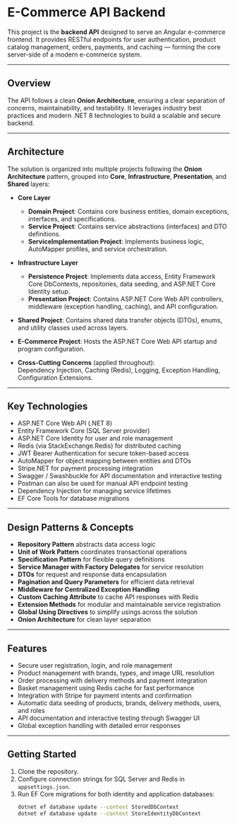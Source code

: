 # E-Commerce API Backend

This project is the **backend API** designed to serve an Angular e-commerce frontend. It provides RESTful endpoints for user authentication, product catalog management, orders, payments, and caching — forming the core server-side of a modern e-commerce system.

---

## Overview

The API follows a clean **Onion Architecture**, ensuring a clear separation of concerns, maintainability, and testability. It leverages industry best practices and modern .NET 8 technologies to build a scalable and secure backend.

---

## Architecture

The solution is organized into multiple projects following the **Onion Architecture** pattern, grouped into **Core**, **Infrastructure**, **Presentation**, and **Shared** layers:

- **Core Layer**  
  - **Domain Project**: Contains core business entities, domain exceptions, interfaces, and specifications.  
  - **Service Project**: Contains service abstractions (interfaces) and DTO definitions.  
  - **ServiceImplementation Project**: Implements business logic, AutoMapper profiles, and service orchestration.

- **Infrastructure Layer**  
  - **Persistence Project**: Implements data access, Entity Framework Core DbContexts, repositories, data seeding, and ASP.NET Core Identity setup.  
  - **Presentation Project**: Contains ASP.NET Core Web API controllers, middleware (exception handling, caching), and API configuration.

- **Shared Project**: Contains shared data transfer objects (DTOs), enums, and utility classes used across layers.

- **E-Commerce Project**: Hosts the ASP.NET Core Web API startup and program configuration.

- **Cross-Cutting Concerns** (applied throughout):  
  Dependency Injection, Caching (Redis), Logging, Exception Handling, Configuration Extensions.

---

## Key Technologies

- ASP.NET Core Web API (.NET 8)  
- Entity Framework Core (SQL Server provider)  
- ASP.NET Core Identity for user and role management  
- Redis (via StackExchange.Redis) for distributed caching  
- JWT Bearer Authentication for secure token-based access  
- AutoMapper for object mapping between entities and DTOs  
- Stripe.NET for payment processing integration  
- Swagger / Swashbuckle for API documentation and interactive testing  
- Postman can also be used for manual API endpoint testing  
- Dependency Injection for managing service lifetimes  
- EF Core Tools for database migrations  

---

## Design Patterns & Concepts

- **Repository Pattern** abstracts data access logic  
- **Unit of Work Pattern** coordinates transactional operations  
- **Specification Pattern** for flexible query definitions  
- **Service Manager with Factory Delegates** for service resolution  
- **DTOs** for request and response data encapsulation  
- **Pagination and Query Parameters** for efficient data retrieval  
- **Middleware for Centralized Exception Handling**  
- **Custom Caching Attribute** to cache API responses with Redis  
- **Extension Methods** for modular and maintainable service registration  
- **Global Using Directives** to simplify usings across the solution  
- **Onion Architecture** for clean layer separation  

---

## Features

- Secure user registration, login, and role management  
- Product management with brands, types, and image URL resolution  
- Order processing with delivery methods and payment integration  
- Basket management using Redis cache for fast performance  
- Integration with Stripe for payment intents and confirmation  
- Automatic data seeding of products, brands, delivery methods, users, and roles  
- API documentation and interactive testing through Swagger UI  
- Global exception handling with detailed error responses  

---

## Getting Started

1. Clone the repository.  
2. Configure connection strings for SQL Server and Redis in `appsettings.json`.  
3. Run EF Core migrations for both identity and application databases:  
   ```bash
   dotnet ef database update --context StoredDbContext
   dotnet ef database update --context StoreIdentityDbContext
